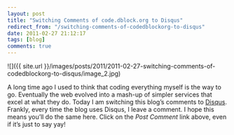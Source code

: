 ```yaml
---
layout: post
title: "Switching Comments of code.dblock.org to Disqus"
redirect_from: "/switching-comments-of-codedblockorg-to-disqus"
date: 2011-02-27 21:12:17
tags: [blog]
comments: true
---
```

![]({{ site.url }}/images/posts/2011/2011-02-27-switching-comments-of-codedblockorg-to-disqus/image_2.jpg)

A long time ago I used to think that coding everything myself is the way to go. Eventually the web evolved into a mash-up of simpler services that excel at what they do. Today I am switching this blog’s comments to [Disqus](http://disqus.com/). Frankly, every time the blog uses Disqus, I leave a comment. I hope this means you’ll do the same here. Click on the _Post Comment_ link above, even if it’s just to say yay!

